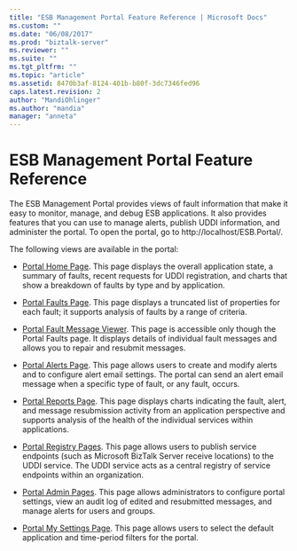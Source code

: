 ```yaml
---
title: "ESB Management Portal Feature Reference | Microsoft Docs"
ms.custom: ""
ms.date: "06/08/2017"
ms.prod: "biztalk-server"
ms.reviewer: ""
ms.suite: ""
ms.tgt_pltfrm: ""
ms.topic: "article"
ms.assetid: 8470b3af-8124-401b-b80f-3dc7346fed96
caps.latest.revision: 2
author: "MandiOhlinger"
ms.author: "mandia"
manager: "anneta"
---
```

# ESB Management Portal Feature Reference
The ESB Management Portal provides views of fault information that make it easy to monitor, manage, and debug ESB applications. It also provides features that you can use to manage alerts, publish UDDI information, and administer the portal. To open the portal, go to http://localhost/ESB.Portal/.  
  
 The following views are available in the portal:  
  
-   [Portal Home Page](../esb-toolkit/portal-home-page.md). This page displays the overall application state, a summary of faults, recent requests for UDDI registration, and charts that show a breakdown of faults by type and by application.  
  
-   [Portal Faults Page](../esb-toolkit/portal-faults-page.md). This page displays a truncated list of properties for each fault; it supports analysis of faults by a range of criteria.  
  
-   [Portal Fault Message Viewer](../esb-toolkit/portal-fault-message-viewer.md). This page is accessible only though the Portal Faults page. It displays details of individual fault messages and allows you to repair and resubmit messages.  
  
-   [Portal Alerts Page](../esb-toolkit/portal-alerts-page.md). This page allows users to create and modify alerts and to configure alert email settings. The portal can send an alert email message when a specific type of fault, or any fault, occurs.  
  
-   [Portal Reports Page](../esb-toolkit/portal-reports-page.md). This page displays charts indicating the fault, alert, and message resubmission activity from an application perspective and supports analysis of the health of the individual services within applications.  
  
-   [Portal Registry Pages](../esb-toolkit/portal-registry-pages.md). This page allows users to publish service endpoints (such as Microsoft BizTalk Server receive locations) to the UDDI service. The UDDI service acts as a central registry of service endpoints within an organization.  
  
-   [Portal Admin Pages](../esb-toolkit/portal-admin-pages.md). This page allows administrators to configure portal settings, view an audit log of edited and resubmitted messages, and manage alerts for users and groups.  
  
-   [Portal My Settings Page](../esb-toolkit/portal-my-settings-page.md). This page allows users to select the default application and time-period filters for the portal.